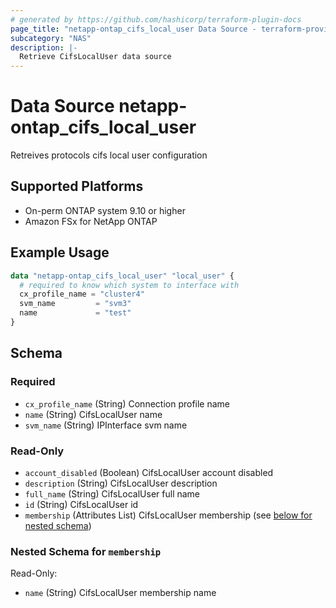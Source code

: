 ```yaml
---
# generated by https://github.com/hashicorp/terraform-plugin-docs
page_title: "netapp-ontap_cifs_local_user Data Source - terraform-provider-netapp-ontap"
subcategory: "NAS"
description: |-
  Retrieve CifsLocalUser data source
---
```


# Data Source netapp-ontap_cifs_local_user

Retreives protocols cifs local user configuration

## Supported Platforms
* On-perm ONTAP system 9.10 or higher
* Amazon FSx for NetApp ONTAP

## Example Usage
```terraform
data "netapp-ontap_cifs_local_user" "local_user" {
  # required to know which system to interface with
  cx_profile_name = "cluster4"
  svm_name         = "svm3"
  name             = "test"
}
```

<!-- schema generated by tfplugindocs -->
## Schema

### Required

- `cx_profile_name` (String) Connection profile name
- `name` (String) CifsLocalUser name
- `svm_name` (String) IPInterface svm name

### Read-Only

- `account_disabled` (Boolean) CifsLocalUser account disabled
- `description` (String) CifsLocalUser description
- `full_name` (String) CifsLocalUser full name
- `id` (String) CifsLocalUser id
- `membership` (Attributes List) CifsLocalUser membership (see [below for nested schema](#nestedatt--membership))

<a id="nestedatt--membership"></a>
### Nested Schema for `membership`

Read-Only:

- `name` (String) CifsLocalUser membership name


